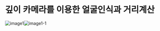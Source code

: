 # 깊이 카메라를 이용한 얼굴인식과 거리계산


![image1](https://user-images.githubusercontent.com/73572179/126422895-a98ec26b-1364-49a6-8e20-87ffff2c534f.JPG)![image1-1](https://user-images.githubusercontent.com/73572179/126422904-4957002a-671b-4978-b1ad-c3898ce9282b.JPG)

